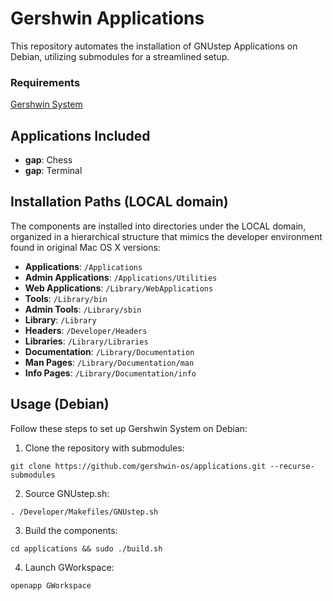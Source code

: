 # Gershwin Applications

This repository automates the installation of GNUstep Applications on Debian, utilizing submodules for a streamlined setup.

### Requirements

[Gershwin System](https://github.com/gershwin-os/system.git)

## Applications Included

- **gap**: Chess
- **gap**: Terminal

## Installation Paths (LOCAL domain)

The components are installed into directories under the LOCAL domain, organized in a hierarchical structure that mimics the developer environment found in original Mac OS X versions:

- **Applications**: `/Applications`
- **Admin Applications**: `/Applications/Utilities`
- **Web Applications**: `/Library/WebApplications`
- **Tools**: `/Library/bin`
- **Admin Tools**: `/Library/sbin`
- **Library**: `/Library`
- **Headers**: `/Developer/Headers`
- **Libraries**: `/Library/Libraries`
- **Documentation**: `/Library/Documentation`
- **Man Pages**: `/Library/Documentation/man`
- **Info Pages**: `/Library/Documentation/info`

## Usage (Debian)

Follow these steps to set up Gershwin System on Debian:

1. Clone the repository with submodules:

```
git clone https://github.com/gershwin-os/applications.git --recurse-submodules
```

2. Source GNUstep.sh:
```
. /Developer/Makefiles/GNUstep.sh 
```

3. Build the components:
```
cd applications && sudo ./build.sh
```

4. Launch GWorkspace:
```
openapp GWorkspace
```